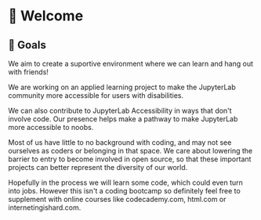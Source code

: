 # 🌱 Welcome

## 🎯 Goals 

We aim to create a suportive environment where we can learn and hang out with friends! 

We are working on an applied learning project to make the JupyterLab community more accessible for users with disabilities. 

We can also contribute to JupyterLab Accessibility in ways that don't involve code. Our presence helps make a pathway to make JupyterLab more accessible to noobs.

Most of us have little to no background with coding, and may not see ourselves as coders or belonging in that space. We care about lowering the barrier to entry to become involved in open source, so that these important projects can better represent the diversity of our world. 

Hopefully in the process we will learn some code, which could even turn into jobs. However this isn't a coding bootcamp so definitely feel free to supplement with online courses like codecademy.com, html.com or internetingishard.com.


